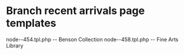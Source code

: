 # Branch recent arrivals page templates

node--454.tpl.php       -- Benson Collection
node--458.tpl.php       -- Fine Arts Library